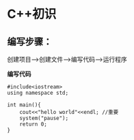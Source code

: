 # C++初识

## 编写步骤：

创建项目—>创建文件—>编写代码—>运行程序

**编写代码**

    #include<iostream>
    using namespace std;
    
    int main(){
        cout<<"hello world"<<endl; //重要
        system("pause");
        return 0;
    }
